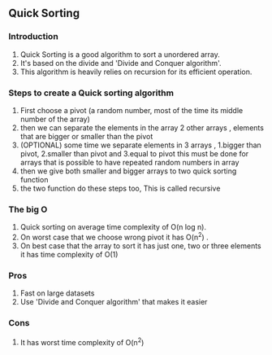 ## Quick Sorting 

### Introduction
1. Quick Sorting is a good algorithm to sort a unordered array.
2. It's based on the divide and 'Divide and Conquer algorithm'.
3. This algorithm is heavily relies on recursion for its efficient operation.

### Steps to create a Quick sorting algorithm 
1. First choose a pivot (a random number, most of the time its middle number of the array)
2. then we can separate the elements in the array 2 other arrays , elements that are bigger or smaller than the pivot
3. (OPTIONAL) some time we separate elements in 3 arrays , 1.bigger than pivot, 2.smaller than pivot and 3.equal to pivot
this must be done for arrays that is possible to have repeated random numbers in array
4. then we give both smaller and bigger arrays to two quick sorting function 
5. the two function do these steps too, This is called recursive


### The big O
1. Quick sorting on average time complexity of O(n log n).
2. On worst case that we choose wrong pivot it has O(n<sup>2</sup>) .
3. On best case that the array to sort it has just one, two or three elements it has time complexity of O(1)

### Pros
1. Fast on large datasets
2. Use 'Divide and Conquer algorithm' that makes it easier

### Cons 
1. It has worst time complexity of O(n<sup>2</sup>)


